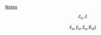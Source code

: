 [Notes](https://github.com/SpartaSci/polito)


$$\hat{c}_c, \hat{c}$$


$$ \hat{x}_u, \hat{y}_u , \hat{z}_u , \hat{b}_{ut})$$


